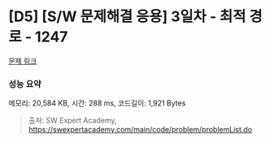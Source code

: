 # [D5] [S/W 문제해결 응용] 3일차 - 최적 경로 - 1247 

[문제 링크](https://swexpertacademy.com/main/code/problem/problemDetail.do?contestProbId=AV15OZ4qAPICFAYD) 

### 성능 요약

메모리: 20,584 KB, 시간: 288 ms, 코드길이: 1,921 Bytes



> 출처: SW Expert Academy, https://swexpertacademy.com/main/code/problem/problemList.do